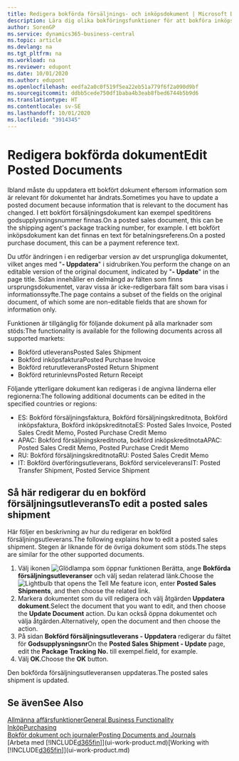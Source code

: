 ```yaml
---
title: Redigera bokförda försäljnings- och inköpsdokument | Microsoft Docs
description: Lära dig olika bokföringsfunktioner för att bokföra inköpsdokument och hur du kan uppdatera bokförda dokument.
author: SorenGP
ms.service: dynamics365-business-central
ms.topic: article
ms.devlang: na
ms.tgt_pltfrm: na
ms.workload: na
ms.reviewer: edupont
ms.date: 10/01/2020
ms.author: edupont
ms.openlocfilehash: eedfa2a0c0f519f5ea22eb51a779f6f2a090d9bf
ms.sourcegitcommit: ddbb5cede750df1baba4b3eab8fbed6744b5b9d6
ms.translationtype: HT
ms.contentlocale: sv-SE
ms.lasthandoff: 10/01/2020
ms.locfileid: "3914345"
---
```

# <a name="edit-posted-documents"></a><span data-ttu-id="23865-103">Redigera bokförda dokument</span><span class="sxs-lookup"><span data-stu-id="23865-103">Edit Posted Documents</span></span>

<span data-ttu-id="23865-104">Ibland måste du uppdatera ett bokfört dokument eftersom information som är relevant för dokumentet har ändrats.</span><span class="sxs-lookup"><span data-stu-id="23865-104">Sometimes you have to update a posted document because information that is relevant to the document has changed.</span></span> <span data-ttu-id="23865-105">I ett bokfört försäljningsdokument kan exempel speditörens godsupplysningsnummer finnas.</span><span class="sxs-lookup"><span data-stu-id="23865-105">On a posted sales document, this can be the shipping agent's package tracking number, for example.</span></span> <span data-ttu-id="23865-106">I ett bokfört inköpsdokument kan det finnas en text för betalningsreferens.</span><span class="sxs-lookup"><span data-stu-id="23865-106">On a posted purchase document, this can be a payment reference text.</span></span>

<span data-ttu-id="23865-107">Du utför ändringen i en redigerbar version av det ursprungliga dokumentet, vilket anges med "**- Uppdatera**" i sidrubriken.</span><span class="sxs-lookup"><span data-stu-id="23865-107">You perform the change on an editable version of the original document, indicated by "**- Update**" in the page title.</span></span> <span data-ttu-id="23865-108">Sidan innehåller en delmängd av fälten som finns ursprungsdokumentet, varav vissa är icke-redigerbara fält som bara visas i informationssyfte.</span><span class="sxs-lookup"><span data-stu-id="23865-108">The page contains a subset of the fields on the original document, of which some are non-editable fields that are shown for information only.</span></span>

<span data-ttu-id="23865-109">Funktionen är tillgänglig för följande dokument på alla marknader som stöds:</span><span class="sxs-lookup"><span data-stu-id="23865-109">The functionality is available for the following documents across all supported markets:</span></span>

- <span data-ttu-id="23865-110">Bokförd utleverans</span><span class="sxs-lookup"><span data-stu-id="23865-110">Posted Sales Shipment</span></span>
- <span data-ttu-id="23865-111">Bokförd inköpsfaktura</span><span class="sxs-lookup"><span data-stu-id="23865-111">Posted Purchase Invoice</span></span>
- <span data-ttu-id="23865-112">Bokförd returutleverans</span><span class="sxs-lookup"><span data-stu-id="23865-112">Posted Return Shipment</span></span>
- <span data-ttu-id="23865-113">Bokförd returinlevns</span><span class="sxs-lookup"><span data-stu-id="23865-113">Posted Return Receipt</span></span>

<span data-ttu-id="23865-114">Följande ytterligare dokument kan redigeras i de angivna länderna eller regionerna:</span><span class="sxs-lookup"><span data-stu-id="23865-114">The following additional documents can be edited in the specified countries or regions:</span></span>

- <span data-ttu-id="23865-115">ES: Bokförd försäljningsfaktura, Bokförd försäljningskreditnota, Bokförd inköpsfaktura, Bokförd inköpskreditnota</span><span class="sxs-lookup"><span data-stu-id="23865-115">ES: Posted Sales Invoice, Posted Sales Credit Memo, Posted Purchase Credit Memo</span></span>
- <span data-ttu-id="23865-116">APAC: Bokförd försäljningskreditnota, bokförd inköpskreditnota</span><span class="sxs-lookup"><span data-stu-id="23865-116">APAC: Posted Sales Credit Memo, Posted Purchase Credit Memo</span></span>
- <span data-ttu-id="23865-117">RU: Bokförd försäljningskreditnota</span><span class="sxs-lookup"><span data-stu-id="23865-117">RU: Posted Sales Credit Memo</span></span>
- <span data-ttu-id="23865-118">IT: Bokförd överföringsutleverans, Bokförd serviceleverans</span><span class="sxs-lookup"><span data-stu-id="23865-118">IT: Posted Transfer Shipment, Posted Service Shipment</span></span>

## <a name="to-edit-a-posted-sales-shipment"></a><span data-ttu-id="23865-119">Så här redigerar du en bokförd försäljningsutleverans</span><span class="sxs-lookup"><span data-stu-id="23865-119">To edit a posted sales shipment</span></span>

<span data-ttu-id="23865-120">Här följer en beskrivning av hur du redigerar en bokförd försäljningsutleverans.</span><span class="sxs-lookup"><span data-stu-id="23865-120">The following explains how to edit a posted sales shipment.</span></span> <span data-ttu-id="23865-121">Stegen är liknande för de övriga dokument som stöds.</span><span class="sxs-lookup"><span data-stu-id="23865-121">The steps are similar for the other supported documents.</span></span>

1. <span data-ttu-id="23865-122">Välj ikonen ![Glödlampa som öppnar funktionen Berätta](media/ui-search/search_small.png "Berätta vad du vill göra"), ange **Bokförda försäljningsutleveranser** och välj sedan relaterad länk.</span><span class="sxs-lookup"><span data-stu-id="23865-122">Choose the ![Lightbulb that opens the Tell Me feature](media/ui-search/search_small.png "Tell me what you want to do") icon, enter **Posted Sales Shipments**, and then choose the related link.</span></span>
2. <span data-ttu-id="23865-123">Markera dokumentet som du vill redigera och välj åtgärden **Uppdatera dokument**.</span><span class="sxs-lookup"><span data-stu-id="23865-123">Select the document that you want to edit, and then choose the **Update Document** action.</span></span> <span data-ttu-id="23865-124">Du kan också öppna dokumentet och välja åtgärden.</span><span class="sxs-lookup"><span data-stu-id="23865-124">Alternatively, open the document and then choose the action.</span></span>
3. <span data-ttu-id="23865-125">På sidan **Bokförd försäljningsutleverans - Uppdatera** redigerar du fältet för **Godsupplysningsnr**</span><span class="sxs-lookup"><span data-stu-id="23865-125">On the **Posted Sales Shipment - Update** page, edit the **Package Tracking No.**</span></span> <span data-ttu-id="23865-126">till exempel.</span><span class="sxs-lookup"><span data-stu-id="23865-126">field, for example.</span></span>
4. <span data-ttu-id="23865-127">Välj **OK**.</span><span class="sxs-lookup"><span data-stu-id="23865-127">Choose the **OK** button.</span></span>

<span data-ttu-id="23865-128">Den bokförda försäljningsutleveransen uppdateras.</span><span class="sxs-lookup"><span data-stu-id="23865-128">The posted sales shipment is updated.</span></span>

## <a name="see-also"></a><span data-ttu-id="23865-129">Se även</span><span class="sxs-lookup"><span data-stu-id="23865-129">See Also</span></span>

[<span data-ttu-id="23865-130">Allmänna affärsfunktioner</span><span class="sxs-lookup"><span data-stu-id="23865-130">General Business Functionality</span></span>](ui-across-business-areas.md)  
[<span data-ttu-id="23865-131">Inköp</span><span class="sxs-lookup"><span data-stu-id="23865-131">Purchasing</span></span>](purchasing-manage-purchasing.md)  
[<span data-ttu-id="23865-132">Bokför dokument och journaler</span><span class="sxs-lookup"><span data-stu-id="23865-132">Posting Documents and Journals</span></span>](ui-post-documents-journals.md)  
<span data-ttu-id="23865-133">[Arbeta med [!INCLUDE[d365fin](includes/d365fin_md.md)]](ui-work-product.md)</span><span class="sxs-lookup"><span data-stu-id="23865-133">[Working with [!INCLUDE[d365fin](includes/d365fin_md.md)]](ui-work-product.md)</span></span>  
